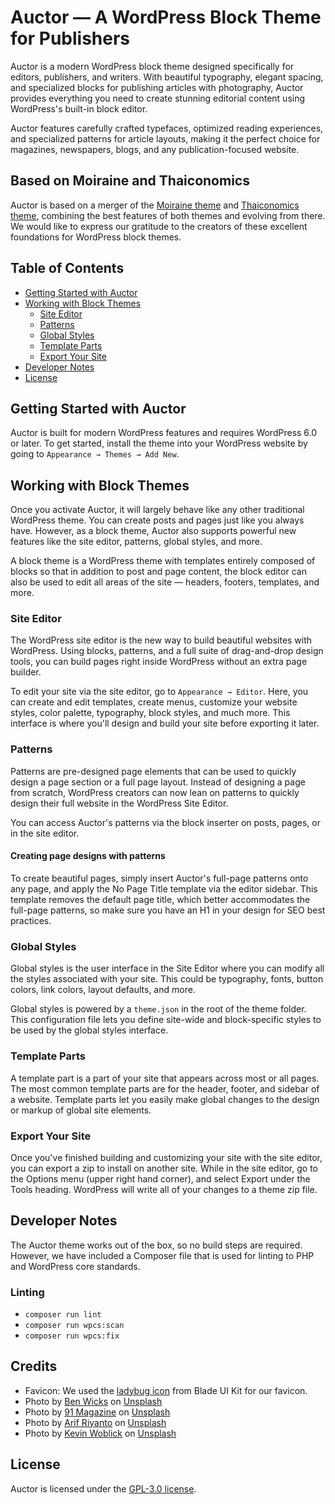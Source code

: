 # Auctor — A WordPress Block Theme for Publishers

Auctor is a modern WordPress block theme designed specifically for editors, publishers, and writers. With beautiful typography, elegant spacing, and specialized blocks for publishing articles with photography, Auctor provides everything you need to create stunning editorial content using WordPress's built-in block editor.

Auctor features carefully crafted typefaces, optimized reading experiences, and specialized patterns for article layouts, making it the perfect choice for magazines, newspapers, blogs, and any publication-focused website.

## Based on Moiraine and Thaiconomics

Auctor is based on a merger of the [Moiraine theme](https://github.com/imagewize/moiraine) and [Thaiconomics theme](https://github.com/imagewize/thaiconomics), combining the best features of both themes and evolving from there. We would like to express our gratitude to the creators of these excellent foundations for WordPress block themes.

## Table of Contents

- [Getting Started with Auctor](#getting-started-with-auctor)
- [Working with Block Themes](#working-with-block-themes)
  - [Site Editor](#site-editor)
  - [Patterns](#patterns)
  - [Global Styles](#global-styles)
  - [Template Parts](#template-parts)
  - [Export Your Site](#export-your-site)
- [Developer Notes](#developer-notes)
- [License](#license)

## Getting Started with Auctor

Auctor is built for modern WordPress features and requires WordPress 6.0 or later. To get started, install the theme into your WordPress website by going to `Appearance → Themes → Add New`.

## Working with Block Themes

Once you activate Auctor, it will largely behave like any other traditional WordPress theme. You can create posts and pages just like you always have. However, as a block theme, Auctor also supports powerful new features like the site editor, patterns, global styles, and more. 

A block theme is a WordPress theme with templates entirely composed of blocks so that in addition to post and page content, the block editor can also be used to edit all areas of the site — headers, footers, templates, and more.

### Site Editor

The WordPress site editor is the new way to build beautiful websites with WordPress. Using blocks, patterns, and a full suite of drag-and-drop design tools, you can build pages right inside WordPress without an extra page builder.

To edit your site via the site editor, go to `Appearance → Editor`. Here, you can create and edit templates, create menus, customize your website styles, color palette, typography, block styles, and much more. This interface is where you'll design and build your site before exporting it later.

### Patterns

Patterns are pre-designed page elements that can be used to quickly design a page section or a full page layout. Instead of designing a page from scratch, WordPress creators can now lean on patterns to quickly design their full website in the WordPress Site Editor.

You can access Auctor's patterns via the block inserter on posts, pages, or in the site editor. 

#### Creating page designs with patterns

To create beautiful pages, simply insert Auctor's full-page patterns onto any page, and apply the No Page Title template via the editor sidebar. This template removes the default page title, which better accommodates the full-page patterns, so make sure you have an H1 in your design for SEO best practices.

### Global Styles

Global styles is the user interface in the Site Editor where you can modify all the styles associated with your site. This could be typography, fonts, button colors, link colors, layout defaults, and more. 

Global styles is powered by a `theme.json` in the root of the theme folder. This configuration file lets you define site-wide and block-specific styles to be used by the global styles interface.

### Template Parts

A template part is a part of your site that appears across most or all pages. The most common template parts are for the header, footer, and sidebar of a website. Template parts let you easily make global changes to the design or markup of global site elements.

### Export Your Site

Once you've finished building and customizing your site with the site editor, you can export a zip to install on another site. While in the site editor, go to the Options menu (upper right hand corner), and select Export under the Tools heading. WordPress will write all of your changes to a theme zip file.

## Developer Notes

The Auctor theme works out of the box, so no build steps are required. However, we have included a Composer file that is used for linting to PHP and WordPress core standards.

### Linting

- `composer run lint`
- `composer run wpcs:scan`
- `composer run wpcs:fix`

## Credits

- Favicon: We used the [ladybug icon](https://blade-ui-kit.com/blade-icons/mdi-ladybug) from Blade UI Kit for our favicon.
- Photo by <a href="https://unsplash.com/@profwicks?utm_content=creditCopyText&utm_medium=referral&utm_source=unsplash">Ben Wicks</a> on <a href="https://unsplash.com/photos/a-close-up-of-a-book-shelf-rKyV2xZDbDg?utm_content=creditCopyText&utm_medium=referral&utm_source=unsplash">Unsplash</a>
- Photo by <a href="https://unsplash.com/@91magazine?utm_content=creditCopyText&utm_medium=referral&utm_source=unsplash">91 Magazine</a> on <a href="https://unsplash.com/photos/books-near-apple-macbook-near-wall-jW3Yfk2XRT0?utm_content=creditCopyText&utm_medium=referral&utm_source=unsplash">Unsplash</a>
- Photo by <a href="https://unsplash.com/@arifriyanto?utm_content=creditCopyText&utm_medium=referral&utm_source=unsplash">Arif Riyanto</a> on <a href="https://unsplash.com/photos/woman-standing-on-bookstore-UD9nADGj2mc?utm_content=creditCopyText&utm_medium=referral&utm_source=unsplash">Unsplash</a>
- Photo by <a href="https://unsplash.com/@kovah?utm_content=creditCopyText&utm_medium=referral&utm_source=unsplash">Kevin Woblick</a> on <a href="https://unsplash.com/photos/a-number-of-books-on-a-table-with-people-in-the-background-NgPdyZFV29w?utm_content=creditCopyText&utm_medium=referral&utm_source=unsplash">Unsplash</a>

## License

Auctor is licensed under the [GPL-3.0 license](https://www.gnu.org/licenses/gpl-3.0.html).
